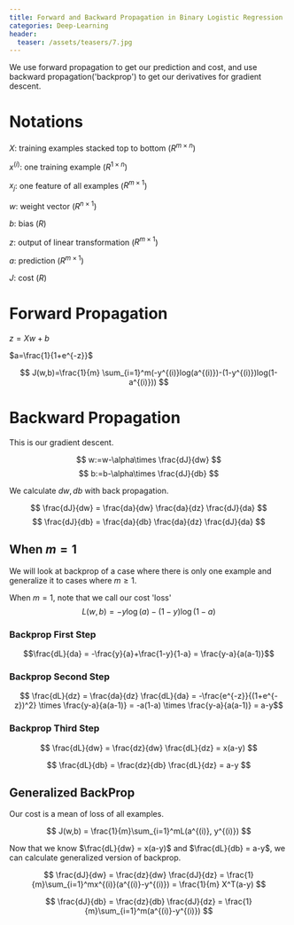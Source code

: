 ```yaml
---
title: Forward and Backward Propagation in Binary Logistic Regression
categories: Deep-Learning
header:
  teaser: /assets/teasers/7.jpg
---
```


We use forward propagation to get our prediction and cost, and use backward propagation('backprop') to get our derivatives for gradient descent.

# Notations

$X$: training examples stacked top to bottom ($R^{m\times n}$)

$x^{(i)}$: one training example ($R^{1\times n}$)

$x_j$: one feature of all examples ($R^{m\times 1}$)

$w$: weight vector ($R^{n\times 1}$)

$b$: bias ($R$)

$z$: output of linear transformation ($R^{m\times 1}$)

$a$: prediction  ($R^{m\times 1}$)

$J$: cost ($R$)

# Forward Propagation

$z=Xw+b$

$a=\frac{1}{1+e^{-z}}$

$$ J(w,b)=\frac{1}{m} \sum_{i=1}^m(-y^{(i)}log(a^{(i)})-(1-y^{(i)})log(1-a^{(i)})) $$

# Backward Propagation

This is our gradient descent.

$$ w:=w-\alpha\times \frac{dJ}{dw} $$
$$ b:=b-\alpha\times \frac{dJ}{db} $$

We calculate $dw, db$ with back propagation.

$$ \frac{dJ}{dw} = \frac{da}{dw} \frac{da}{dz} \frac{dJ}{da} $$
$$ \frac{dJ}{db} = \frac{da}{db} \frac{da}{dz} \frac{dJ}{da} $$

## When $m=1$

We will look at backprop of a case where there is only one example and generalize it to cases where $m\geq1$.

When $m=1$, note that we call our cost 'loss'
$$ L(w,b)=-y\log(a)-(1-y)\log(1-a) $$

### Backprop First Step

$$\frac{dL}{da} = -\frac{y}{a}+\frac{1-y}{1-a} = \frac{y-a}{a(a-1)}$$

### Backprop Second Step

$$ \frac{dL}{dz} = \frac{da}{dz} \frac{dL}{da} = -\frac{e^{-z}}{(1+e^{-z})^2} \times \frac{y-a}{a(a-1)} = -a(1-a) \times \frac{y-a}{a(a-1)} = a-y$$

### Backprop Third Step

$$ \frac{dL}{dw} = \frac{dz}{dw} \frac{dL}{dz} = x(a-y) $$

$$ \frac{dL}{db} = \frac{dz}{db} \frac{dL}{dz} = a-y $$

## Generalized BackProp

Our cost is a mean of loss  of all examples.

$$ J(w,b) = \frac{1}{m}\sum_{i=1}^mL(a^{(i)}, y^{(i)}) $$

Now that we know $\frac{dL}{dw} = x(a-y)$ and $\frac{dL}{db} = a-y$, we can calculate generalized version of backprop.

$$ \frac{dJ}{dw} = \frac{dz}{dw} \frac{dJ}{dz} = \frac{1}{m}\sum_{i=1}^mx^{(i)}(a^{(i)}-y^{(i)}) = \frac{1}{m} X^T(a-y) $$

$$ \frac{dJ}{db} = \frac{dz}{db} \frac{dJ}{dz} = \frac{1}{m}\sum_{i=1}^m(a^{(i)}-y^{(i)}) $$
